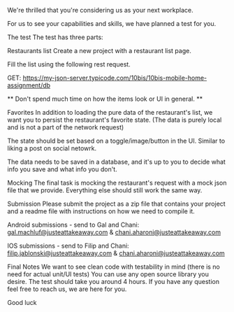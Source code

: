 We're thrilled that you're considering us as your next workplace.

For us to see your capabilities and skills, we have planned a test for you.

The test
The test has three parts:

Restaurants list
Create a new project with a restaurant list page.

Fill the list using the following rest request.

GET: https://my-json-server.typicode.com/10bis/10bis-mobile-home-assignment/db

** Don't spend much time on how the items look or UI in general. **

Favorites
In addition to loading the pure data of the restaurant's list, we want you to persist the restaurant's favorite state. (The data is purely local and is not a part of the network request)

The state should be set based on a toggle/image/button in the UI. Similar to liking a post on social netowrk.

The data needs to be saved in a database, and it's up to you to decide what info you save and what info you don't.

Mocking
The final task is mocking the restaurant's request with a mock json file that we provide. Everything else should still work the same way.

Submission
Please submit the project as a zip file that contains your project and a readme file with instructions on how we need to compile it.

Android submissions - send to Gal and Chani: gal.machluf@justeattakeaway.com & chani.aharoni@justeattakeaway.com

IOS submissions - send to Filip and Chani: filip.jablonski@justeattakeaway.com & chani.aharoni@justeattakeaway.com

Final Notes
We want to see clean code with testability in mind (there is no need for actual unit/UI tests)
You can use any open source library you desire.
The test should take you around 4 hours.
If you have any question feel free to reach us, we are here for you.

Good luck
